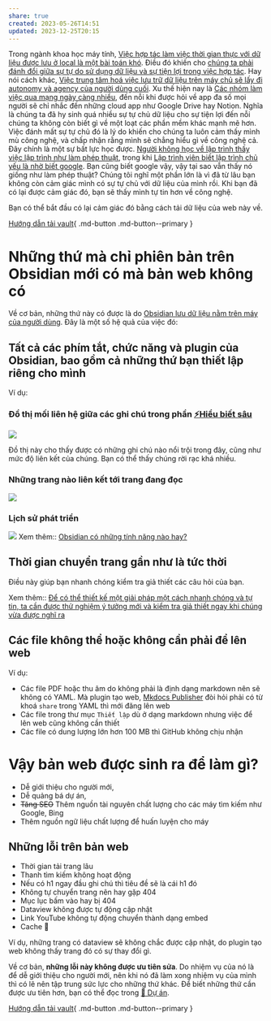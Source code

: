 ```yaml
---
share: true
created: 2023-05-26T14:51
updated: 2023-12-25T20:15
---
```

Trong ngành khoa học máy tính, [Việc hợp tác làm việc thời gian thực với dữ liệu được lưu ở local là một bài toán khó](../../../%E2%9A%A1Hi%E1%BB%83u%20bi%E1%BA%BFt%20s%C3%A2u/C%C3%B4ng%20ngh%E1%BB%87%20th%C3%B4ng%20tin/H%E1%BB%87%20th%E1%BB%91ng%20th%C3%B4ng%20tin/H%E1%BB%A3p%20t%C3%A1c%20l%C3%A0m%20vi%E1%BB%87c/Vi%E1%BB%87c%20h%E1%BB%A3p%20t%C3%A1c%20l%C3%A0m%20vi%E1%BB%87c%20th%E1%BB%9Di%20gian%20th%E1%BB%B1c%20v%E1%BB%9Bi%20d%E1%BB%AF%20li%E1%BB%87u%20%C4%91%C6%B0%E1%BB%A3c%20l%C6%B0u%20%E1%BB%9F%20local%20l%C3%A0%20m%E1%BB%99t%20b%C3%A0i%20to%C3%A1n%20kh%C3%B3.md). Điều đó khiến cho [chúng ta phải đánh đổi giữa sự tự do sử dụng dữ liệu và sự tiện lợi trong việc hợp tác](../../../%E2%9A%A1Hi%E1%BB%83u%20bi%E1%BA%BFt%20s%C3%A2u/C%C3%B4ng%20ngh%E1%BB%87%20th%C3%B4ng%20tin/K%E1%BB%B9%20thu%E1%BA%ADt%20ph%E1%BA%A7n%20m%E1%BB%81m/%C4%90%C3%A1nh%20%C4%91%E1%BB%95i/C%C3%B3%20s%E1%BB%B1%20%C4%91%C3%A1nh%20%C4%91%E1%BB%95i%20gi%E1%BB%AFa%20s%E1%BB%B1%20t%E1%BB%B1%20do%20s%E1%BB%AD%20d%E1%BB%A5ng%20d%E1%BB%AF%20li%E1%BB%87u%20v%C3%A0%20s%E1%BB%B1%20ti%E1%BB%87n%20l%E1%BB%A3i%20trong%20vi%E1%BB%87c%20h%E1%BB%A3p%20t%C3%A1c.md). Hay nói cách khác, [Việc trung tâm hoá việc lưu trữ dữ liệu trên máy chủ sẽ lấy đi autonomy và agency của người dùng cuối](../../../%E2%9A%A1Hi%E1%BB%83u%20bi%E1%BA%BFt%20s%C3%A2u/C%C3%B4ng%20ngh%E1%BB%87%20th%C3%B4ng%20tin/Hi%E1%BB%83u%20bi%E1%BA%BFt%20li%C3%AAn%20ng%C3%A0nh%20trong%20CNTT/T%E1%BB%B1%20tr%E1%BB%8B%20d%E1%BB%AF%20li%E1%BB%87u.%20M%C3%A3%20ngu%E1%BB%93n%20m%E1%BB%9F,%20ph%E1%BA%A7n%20m%E1%BB%81m%20t%E1%BB%B1%20do/T%E1%BB%B1%20tr%E1%BB%8B%20d%E1%BB%AF%20li%E1%BB%87u/Vi%E1%BB%87c%20trung%20t%C3%A2m%20ho%C3%A1%20vi%E1%BB%87c%20l%C6%B0u%20tr%E1%BB%AF%20d%E1%BB%AF%20li%E1%BB%87u%20tr%C3%AAn%20m%C3%A1y%20ch%E1%BB%A7%20s%E1%BA%BD%20l%E1%BA%A5y%20%C4%91i%20autonomy%20v%C3%A0%20agency%20c%E1%BB%A7a%20ng%C6%B0%E1%BB%9Di%20d%C3%B9ng%20cu%E1%BB%91i.md). Xu thế hiện nay là [Các nhóm làm việc qua mạng ngày càng nhiều](../../../%E2%9A%A1Hi%E1%BB%83u%20bi%E1%BA%BFt%20s%C3%A2u/C%C3%B4ng%20ngh%E1%BB%87%20th%C3%B4ng%20tin/H%E1%BB%87%20th%E1%BB%91ng%20th%C3%B4ng%20tin/H%E1%BB%A3p%20t%C3%A1c%20l%C3%A0m%20vi%E1%BB%87c/C%C3%A1c%20nh%C3%B3m%20l%C3%A0m%20vi%E1%BB%87c%20qua%20m%E1%BA%A1ng%20ng%C3%A0y%20c%C3%A0ng%20nhi%E1%BB%81u.md), đến nỗi khi được hỏi về app đa số mọi người sẽ chỉ nhắc đến những cloud app như Google Drive hay Notion. Nghĩa là chúng ta đã hy sinh quá nhiều sự tự chủ dữ liệu cho sự tiện lợi đến nỗi chúng ta không còn biết gì về một loạt các phần mềm khác mạnh mẽ hơn. Việc đánh mất sự tự chủ đó là lý do khiến cho chúng ta luôn cảm thấy mình mù công nghệ, và chấp nhận rằng mình sẽ chẳng hiểu gì về công nghệ cả. Đây chính là một sự bất lực học được. [Người không học về lập trình thấy việc lập trình như làm phép thuật](../../../%E2%9A%A1Hi%E1%BB%83u%20bi%E1%BA%BFt%20s%C3%A2u/C%C3%B4ng%20ngh%E1%BB%87%20th%C3%B4ng%20tin/Hi%E1%BB%83u%20bi%E1%BA%BFt%20li%C3%AAn%20ng%C3%A0nh%20trong%20CNTT/Nh%C3%A2n%20h%E1%BB%8Dc/Ng%C6%B0%E1%BB%9Di%20kh%C3%B4ng%20h%E1%BB%8Dc%20v%E1%BB%81%20l%E1%BA%ADp%20tr%C3%ACnh%20th%E1%BA%A5y%20vi%E1%BB%87c%20l%E1%BA%ADp%20tr%C3%ACnh%20nh%C6%B0%20l%C3%A0m%20ph%C3%A9p%20thu%E1%BA%ADt.md), trong khi [Lập trình viên biết lập trình chủ yếu là nhờ biết google](../../../%E2%9A%A1Hi%E1%BB%83u%20bi%E1%BA%BFt%20s%C3%A2u/C%C3%B4ng%20ngh%E1%BB%87%20th%C3%B4ng%20tin/Hi%E1%BB%83u%20bi%E1%BA%BFt%20li%C3%AAn%20ng%C3%A0nh%20trong%20CNTT/Nh%C3%A2n%20h%E1%BB%8Dc/L%E1%BA%ADp%20tr%C3%ACnh%20vi%C3%AAn%20bi%E1%BA%BFt%20l%E1%BA%ADp%20tr%C3%ACnh%20ch%E1%BB%A7%20y%E1%BA%BFu%20l%C3%A0%20nh%E1%BB%9D%20bi%E1%BA%BFt%20google.md). Bạn cũng biết google vậy, vậy tại sao vẫn thấy nó giống như làm phép thuật? Chúng tôi nghĩ một phần lớn là vì đã từ lâu bạn không còn cảm giác mình có sự tự chủ với dữ liệu của mình rồi. Khi bạn đã có lại được cảm giác đó, bạn sẽ thấy mình tự tin hơn về công nghệ.

Bạn có thể bắt đầu có lại cảm giác đó bằng cách tải dữ liệu của web này về.

[Hướng dẫn tải vault](./H%C6%B0%E1%BB%9Bng%20d%E1%BA%ABn%20t%E1%BA%A3i%20vault.md){ .md-button .md-button--primary }

# Những thứ mà chỉ phiên bản trên Obsidian mới có mà bản web không có
Về cơ bản, những thứ này có được là do [Obsidian lưu dữ liệu nằm trên máy của người dùng](../../../%E2%9A%94%EF%B8%8F%20H%C6%B0%E1%BB%9Bng%20d%E1%BA%ABn%20Obsidian%20v%C3%A0%20Git/%F0%9F%92%8E%20Gi%E1%BB%9Bi%20thi%E1%BB%87u%20v%E1%BB%81%20Obsidian/M%C3%B4%20t%E1%BA%A3%20v%E1%BB%81%20Obsidian/Obsidian%20l%C6%B0u%20d%E1%BB%AF%20li%E1%BB%87u%20n%E1%BA%B1m%20tr%C3%AAn%20m%C3%A1y%20c%E1%BB%A7a%20ng%C6%B0%E1%BB%9Di%20d%C3%B9ng.md). Đây là một số hệ quả của việc đó:

## Tất cả các phím tắt, chức năng và plugin của Obsidian, bao gồm cả những thứ bạn thiết lập riêng cho mình
Ví dụ:
### Đồ thị mối liên hệ giữa các ghi chú trong phần [⚡Hiểu biết sâu](../../../%E2%9A%A1Hi%E1%BB%83u%20bi%E1%BA%BFt%20s%C3%A2u/index.md)
![](https://i.imgur.com/gwdeLlL.png)

Đồ thị này cho thấy được có những ghi chú nào nổi trội trong đây, cũng như mức độ liên kết của chúng. Bạn có thể thấy chúng rời rạc khá nhiều.

### Những trang nào liên kết tới trang đang đọc
![](https://i.imgur.com/UbXZspz.png)

### Lịch sử phát triển 
![](https://i.imgur.com/UyIxTHF.png)
Xem thêm:: [Obsidian có những tính năng nào hay?](../../../%E2%9A%94%EF%B8%8F%20H%C6%B0%E1%BB%9Bng%20d%E1%BA%ABn%20Obsidian%20v%C3%A0%20Git/%F0%9F%92%8E%20Gi%E1%BB%9Bi%20thi%E1%BB%87u%20v%E1%BB%81%20Obsidian/Theo%20t%C3%ADnh%20n%C4%83ng%20c%E1%BB%A7a%20plugin/index.md)

## Thời gian chuyển trang gần như là tức thời
Điều này giúp bạn nhanh chóng kiểm tra giả thiết các câu hỏi của bạn. 

Xem thêm:: [Để có thể thiết kế một giải pháp một cách nhanh chóng và tự tin, ta cần được thử nghiệm ý tưởng mới và kiểm tra giả thiết ngay khi chúng vừa được nghĩ ra](../../../%E2%9A%A1Hi%E1%BB%83u%20bi%E1%BA%BFt%20s%C3%A2u/Qu%E1%BA%A3n%20l%C3%BD%20d%E1%BB%B1%20%C3%A1n,%20ph%C3%A1t%20tri%E1%BB%83n%20s%E1%BA%A3n%20ph%E1%BA%A9m,%20x%C3%A2y%20d%E1%BB%B1ng%20t%E1%BB%95%20ch%E1%BB%A9c/Ph%C3%A1t%20tri%E1%BB%83n%20s%E1%BA%A3n%20ph%E1%BA%A9m/Ki%E1%BB%83m%20%C4%91%E1%BB%8Bnh%20gi%E1%BA%A3%20thuy%E1%BA%BFt/%C4%90%E1%BB%83%20c%C3%B3%20th%E1%BB%83%20thi%E1%BA%BFt%20k%E1%BA%BF%20m%E1%BB%99t%20gi%E1%BA%A3i%20ph%C3%A1p%20m%E1%BB%99t%20c%C3%A1ch%20nhanh%20ch%C3%B3ng%20v%C3%A0%20t%E1%BB%B1%20tin,%20ta%20c%E1%BA%A7n%20%C4%91%C6%B0%E1%BB%A3c%20th%E1%BB%AD%20nghi%E1%BB%87m%20%C3%BD%20t%C6%B0%E1%BB%9Fng%20m%E1%BB%9Bi%20v%C3%A0%20ki%E1%BB%83m%20tra%20gi%E1%BA%A3%20thi%E1%BA%BFt%20ngay%20khi%20ch%C3%BAng%20v%E1%BB%ABa%20%C4%91%C6%B0%E1%BB%A3c%20ngh%C4%A9%20ra.md)

## Các file không thể hoặc không cần phải để lên web
Ví dụ:
- Các file PDF hoặc thu âm do không phải là định dạng markdown nên sẽ không có YAML. Mà plugin tạo web, [Mkdocs Publisher](https://obsidian-publisher.netlify.app/github%20publisher/commands/#upload "Commands - Obsidian Mkdocs Publisher") đòi hỏi phải có từ khoá `share` trong YAML thì mới đăng lên web
- Các file trong thư mục `Thiết lập` dù ở dạng markdown nhưng việc để lên web cũng không cần thiết
- Các file có dung lượng lớn hơn 100 MB thì GitHub không chịu nhận

# Vậy bản web được sinh ra để làm gì?
- Dễ giới thiệu cho người mới, 
- Dễ quảng bá dự án,
- ~~Tăng SEO~~  Thêm nguồn tài nguyên chất lượng cho các máy tìm kiếm như Google, Bing
- Thêm nguồn ngữ liệu chất lượng để huấn luyện cho máy

## Những lỗi trên bản web 
- Thời gian tải trang lâu
- Thanh tìm kiếm không hoạt động
- Nếu có h1 ngay đầu ghi chú thì tiêu đề sẽ là cái h1 đó
- Không tự chuyển trang nên hay gặp 404
- Mục lục bấm vào hay bị 404
- Dataview không được tự động cập nhật
- Link YouTube không tự động chuyển thành dạng embed
- Cache 🤡

Ví dụ, những trang có dataview sẽ không chắc được cập nhật, do plugin tạo web không thấy trang đó có sự thay đổi gì.

Về cơ bản, **những lỗi này không được ưu tiên sửa**. Do nhiệm vụ của nó là để dễ giới thiệu cho người mới, nên khi nó đã làm xong nhiệm vụ của mình thì có lẽ nên tập trung sức lực cho những thứ khác. Để biết những thứ cần được ưu tiên hơn, bạn có thể đọc trong [📐 Dự án](../../index.md).

[Hướng dẫn tải vault](./H%C6%B0%E1%BB%9Bng%20d%E1%BA%ABn%20t%E1%BA%A3i%20vault.md){ .md-button .md-button--primary }
